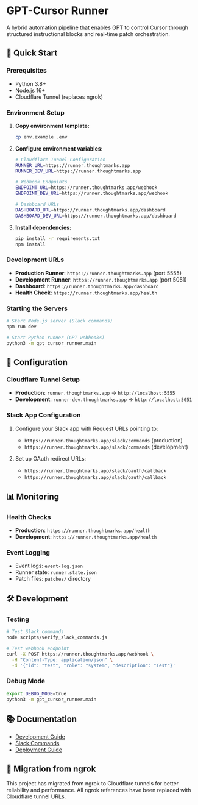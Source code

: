 # GPT-Cursor Runner

A hybrid automation pipeline that enables GPT to control Cursor through structured instructional blocks and real-time patch orchestration.

## 🚀 Quick Start

### Prerequisites
- Python 3.8+
- Node.js 16+
- Cloudflare Tunnel (replaces ngrok)

### Environment Setup

1. **Copy environment template:**
   ```bash
   cp env.example .env
   ```

2. **Configure environment variables:**
   ```bash
   # Cloudflare Tunnel Configuration
   RUNNER_URL=https://runner.thoughtmarks.app
   RUNNER_DEV_URL=https://runner.thoughtmarks.app
   
   # Webhook Endpoints
   ENDPOINT_URL=https://runner.thoughtmarks.app/webhook
   ENDPOINT_DEV_URL=https://runner.thoughtmarks.app/webhook
   
   # Dashboard URLs
   DASHBOARD_URL=https://runner.thoughtmarks.app/dashboard
   DASHBOARD_DEV_URL=https://runner.thoughtmarks.app/dashboard
   ```

3. **Install dependencies:**
   ```bash
   pip install -r requirements.txt
   npm install
   ```

### Development URLs
- **Production Runner**: `https://runner.thoughtmarks.app` (port 5555)
- **Development Runner**: `https://runner.thoughtmarks.app` (port 5051)
- **Dashboard**: `https://runner.thoughtmarks.app/dashboard`
- **Health Check**: `https://runner.thoughtmarks.app/health`

### Starting the Servers

```bash
# Start Node.js server (Slack commands)
npm run dev

# Start Python runner (GPT webhooks)
python3 -m gpt_cursor_runner.main
```

## 🔧 Configuration

### Cloudflare Tunnel Setup
- **Production**: `runner.thoughtmarks.app` → `http://localhost:5555`
- **Development**: `runner-dev.thoughtmarks.app` → `http://localhost:5051`

### Slack App Configuration
1. Configure your Slack app with Request URLs pointing to:
   - `https://runner.thoughtmarks.app/slack/commands` (production)
   - `https://runner.thoughtmarks.app/slack/commands` (development)

2. Set up OAuth redirect URLs:
   - `https://runner.thoughtmarks.app/slack/oauth/callback`
   - `https://runner.thoughtmarks.app/slack/oauth/callback`

## 📊 Monitoring

### Health Checks
- **Production**: `https://runner.thoughtmarks.app/health`
- **Development**: `https://runner.thoughtmarks.app/health`

### Event Logging
- Event logs: `event-log.json`
- Runner state: `runner.state.json`
- Patch files: `patches/` directory

## 🛠️ Development

### Testing
```bash
# Test Slack commands
node scripts/verify_slack_commands.js

# Test webhook endpoint
curl -X POST https://runner.thoughtmarks.app/webhook \
  -H "Content-Type: application/json" \
  -d '{"id": "test", "role": "system", "description": "Test"}'
```

### Debug Mode
```bash
export DEBUG_MODE=true
python3 -m gpt_cursor_runner.main
```

## 📚 Documentation

- [Development Guide](CURSOR_DEVELOPMENT_GUIDE.md)
- [Slack Commands](SLACK_COMMANDS_VERIFICATION.md)
- [Deployment Guide](FLYio_GPT_Cursor_Deployment_Summary.md)

## 🔄 Migration from ngrok

This project has migrated from ngrok to Cloudflare tunnels for better reliability and performance. All ngrok references have been replaced with Cloudflare tunnel URLs.